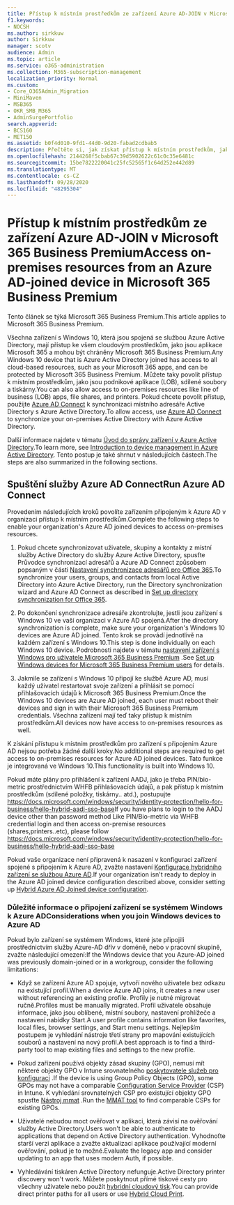 ```yaml
---
title: Přístup k místním prostředkům ze zařízení Azure AD-JOIN v Microsoft 365 Business
f1.keywords:
- NOCSH
ms.author: sirkkuw
author: Sirkkuw
manager: scotv
audience: Admin
ms.topic: article
ms.service: o365-administration
ms.collection: M365-subscription-management
localization_priority: Normal
ms.custom:
- Core_O365Admin_Migration
- MiniMaven
- MSB365
- OKR_SMB_M365
- AdminSurgePortfolio
search.appverid:
- BCS160
- MET150
ms.assetid: b0f4d010-9fd1-44d0-9d20-fabad2cdbab5
description: Přečtěte si, jak získat přístup k místním prostředkům, jako je podnikový podnik, sdílení souborů a tiskárny ze zařízení Azure Active Directory spojené s Windows 10.
ms.openlocfilehash: 2144268f5cbab67c39d5902622c61c0c35e6481c
ms.sourcegitcommit: 15be7822220041c25fc52565f1c64d252e442d89
ms.translationtype: MT
ms.contentlocale: cs-CZ
ms.lasthandoff: 09/28/2020
ms.locfileid: "48295304"
---
```

# <a name="access-on-premises-resources-from-an-azure-ad-joined-device-in-microsoft-365-business-premium"></a><span data-ttu-id="04fc8-103">Přístup k místním prostředkům ze zařízení Azure AD-JOIN v Microsoft 365 Business Premium</span><span class="sxs-lookup"><span data-stu-id="04fc8-103">Access on-premises resources from an Azure AD-joined device in Microsoft 365 Business Premium</span></span>

<span data-ttu-id="04fc8-104">Tento článek se týká Microsoft 365 Business Premium.</span><span class="sxs-lookup"><span data-stu-id="04fc8-104">This article applies to Microsoft 365 Business Premium.</span></span>

<span data-ttu-id="04fc8-105">Všechna zařízení s Windows 10, která jsou spojená se službou Azure Active Directory, mají přístup ke všem cloudovým prostředkům, jako jsou aplikace Microsoft 365 a mohou být chráněny Microsoft 365 Business Premium.</span><span class="sxs-lookup"><span data-stu-id="04fc8-105">Any Windows 10 device that is Azure Active Directory joined has access to all cloud-based resources, such as your Microsoft 365 apps, and can be protected by Microsoft 365 Business Premium.</span></span> <span data-ttu-id="04fc8-106">Můžete taky povolit přístup k místním prostředkům, jako jsou podnikové aplikace (LOB), sdílené soubory a tiskárny.</span><span class="sxs-lookup"><span data-stu-id="04fc8-106">You can also allow access to on-premises resources like line of business (LOB) apps, file shares, and printers.</span></span> <span data-ttu-id="04fc8-107">Pokud chcete povolit přístup, použijte [Azure AD Connect](https://docs.microsoft.com/azure/active-directory/connect/active-directory-aadconnect) k synchronizaci místního adresáře Active Directory s Azure Active Directory.</span><span class="sxs-lookup"><span data-stu-id="04fc8-107">To allow access, use [Azure AD Connect](https://docs.microsoft.com/azure/active-directory/connect/active-directory-aadconnect) to synchronize your on-premises Active Directory with Azure Active Directory.</span></span> 

<span data-ttu-id="04fc8-108">Další informace najdete v tématu [Úvod do správy zařízení v Azure Active Directory](https://docs.microsoft.com/azure/active-directory/device-management-introduction).</span><span class="sxs-lookup"><span data-stu-id="04fc8-108">To learn more, see [Introduction to device management in Azure Active Directory](https://docs.microsoft.com/azure/active-directory/device-management-introduction).</span></span>
<span data-ttu-id="04fc8-109">Tento postup je také shrnut v následujících částech.</span><span class="sxs-lookup"><span data-stu-id="04fc8-109">The steps are also summarized in the following sections.</span></span>
 
## <a name="run-azure-ad-connect"></a><span data-ttu-id="04fc8-110">Spuštění služby Azure AD Connect</span><span class="sxs-lookup"><span data-stu-id="04fc8-110">Run Azure AD Connect</span></span>

<span data-ttu-id="04fc8-111">Provedením následujících kroků povolíte zařízením připojeným k Azure AD v organizaci přístup k místním prostředkům.</span><span class="sxs-lookup"><span data-stu-id="04fc8-111">Complete the following steps to enable your organization's Azure AD joined devices to access on-premises resources.</span></span>
  
1. <span data-ttu-id="04fc8-112">Pokud chcete synchronizovat uživatele, skupiny a kontakty z místní služby Active Directory do služby Azure Active Directory, spusťte Průvodce synchronizací adresářů a Azure AD Connect způsobem popsaným v části [Nastavení synchronizace adresářů pro Office 365](https://docs.microsoft.com/microsoft-365/enterprise/set-up-directory-synchronization).</span><span class="sxs-lookup"><span data-stu-id="04fc8-112">To synchronize your users, groups, and contacts from local Active Directory into Azure Active Directory, run the Directory synchronization wizard and Azure AD Connect as described in [Set up directory synchronization for Office 365](https://docs.microsoft.com/microsoft-365/enterprise/set-up-directory-synchronization).</span></span>
    
2. <span data-ttu-id="04fc8-113">Po dokončení synchronizace adresáře zkontrolujte, jestli jsou zařízení s Windows 10 ve vaší organizaci v Azure AD spojená.</span><span class="sxs-lookup"><span data-stu-id="04fc8-113">After the directory synchronization is complete, make sure your organization's Windows 10 devices are Azure AD joined.</span></span> <span data-ttu-id="04fc8-114">Tento krok se provádí jednotlivě na každém zařízení s Windows 10.</span><span class="sxs-lookup"><span data-stu-id="04fc8-114">This step is done individually on each Windows 10 device.</span></span> <span data-ttu-id="04fc8-115">Podrobnosti najdete v tématu [nastavení zařízení s Windows pro uživatele Microsoft 365 Business Premium](set-up-windows-devices.md) .</span><span class="sxs-lookup"><span data-stu-id="04fc8-115">See [Set up Windows devices for Microsoft 365 Business Premium users](set-up-windows-devices.md) for details.</span></span> 
    
3. <span data-ttu-id="04fc8-116">Jakmile se zařízení s Windows 10 připojí ke službě Azure AD, musí každý uživatel restartovat svoje zařízení a přihlásit se pomocí přihlašovacích údajů k Microsoft 365 Business Premium.</span><span class="sxs-lookup"><span data-stu-id="04fc8-116">Once the Windows 10 devices are Azure AD joined, each user must reboot their devices and sign in with their Microsoft 365 Business Premium credentials.</span></span> <span data-ttu-id="04fc8-117">Všechna zařízení mají teď taky přístup k místním prostředkům.</span><span class="sxs-lookup"><span data-stu-id="04fc8-117">All devices now have access to on-premises resources as well.</span></span>
    
<span data-ttu-id="04fc8-118">K získání přístupu k místním prostředkům pro zařízení s připojením Azure AD nejsou potřeba žádné další kroky.</span><span class="sxs-lookup"><span data-stu-id="04fc8-118">No additional steps are required to get access to on-premises resources for Azure AD joined devices.</span></span> <span data-ttu-id="04fc8-119">Tato funkce je integrovaná ve Windows 10.</span><span class="sxs-lookup"><span data-stu-id="04fc8-119">This functionality is built into Windows 10.</span></span> 

<span data-ttu-id="04fc8-120">Pokud máte plány pro přihlášení k zařízení AADJ, jako je třeba PIN/bio-metric prostřednictvím WHFB přihlašovacích údajů, a pak přístup k místním prostředkům (sdílené položky, tiskárny.. atd.), postupujte https://docs.microsoft.com/windows/security/identity-protection/hello-for-business/hello-hybrid-aadj-sso-base</span><span class="sxs-lookup"><span data-stu-id="04fc8-120">If you have plans to login to the AADJ device other than password method Like PIN/Bio-metric via WHFB credential login and then access on-premise resources (shares,printers..etc), please follow https://docs.microsoft.com/windows/security/identity-protection/hello-for-business/hello-hybrid-aadj-sso-base</span></span>
  
<span data-ttu-id="04fc8-121">Pokud vaše organizace není připravená k nasazení v konfiguraci zařízení spojené s připojením k Azure AD, zvažte nastavení [Konfigurace hybridního zařízení se službou Azure AD](manage-windows-devices.md).</span><span class="sxs-lookup"><span data-stu-id="04fc8-121">If your organization isn't ready to deploy in the Azure AD joined device configuration described above, consider setting up [Hybrid Azure AD Joined device configuration](manage-windows-devices.md).</span></span>
  
### <a name="considerations-when-you-join-windows-devices-to-azure-ad"></a><span data-ttu-id="04fc8-122">Důležité informace o připojení zařízení se systémem Windows k Azure AD</span><span class="sxs-lookup"><span data-stu-id="04fc8-122">Considerations when you join Windows devices to Azure AD</span></span>

<span data-ttu-id="04fc8-123">Pokud bylo zařízení se systémem Windows, které jste připojili prostřednictvím služby Azure-AD dřív v doméně, nebo v pracovní skupině, zvažte následující omezení:</span><span class="sxs-lookup"><span data-stu-id="04fc8-123">If the Windows device that you Azure-AD joined was previously domain-joined or in a workgroup, consider the following limitations:</span></span>
  
- <span data-ttu-id="04fc8-124">Když se zařízení Azure AD spojuje, vytvoří nového uživatele bez odkazu na existující profil.</span><span class="sxs-lookup"><span data-stu-id="04fc8-124">When a device Azure AD joins, it creates a new user without referencing an existing profile.</span></span> <span data-ttu-id="04fc8-125">Profily je nutné migrovat ručně.</span><span class="sxs-lookup"><span data-stu-id="04fc8-125">Profiles must be manually migrated.</span></span> <span data-ttu-id="04fc8-126">Profil uživatele obsahuje informace, jako jsou oblíbené, místní soubory, nastavení prohlížeče a nastavení nabídky Start.</span><span class="sxs-lookup"><span data-stu-id="04fc8-126">A user profile contains information like favorites, local files, browser settings, and Start menu settings.</span></span> <span data-ttu-id="04fc8-127">Nejlepším postupem je vyhledání nástroje třetí strany pro mapování existujících souborů a nastavení na nový profil.</span><span class="sxs-lookup"><span data-stu-id="04fc8-127">A best approach is to find a third-party tool to map existing files and settings to the new profile.</span></span>

- <span data-ttu-id="04fc8-128">Pokud zařízení používá objekty zásad skupiny (GPO), nemusí mít některé objekty GPO v Intune srovnatelného [poskytovatele služeb pro konfiguraci](https://docs.microsoft.com/windows/configuration/provisioning-packages/how-it-pros-can-use-configuration-service-providers) .</span><span class="sxs-lookup"><span data-stu-id="04fc8-128">If the device is using Group Policy Objects (GPO), some GPOs may not have a comparable [Configuration Service Provider](https://docs.microsoft.com/windows/configuration/provisioning-packages/how-it-pros-can-use-configuration-service-providers) (CSP) in Intune.</span></span> <span data-ttu-id="04fc8-129">K vyhledání srovnatelných CSP pro existující objekty GPO spusťte [Nástroj mmat](https://www.microsoft.com/download/details.aspx?id=45520) .</span><span class="sxs-lookup"><span data-stu-id="04fc8-129">Run the [MMAT tool](https://www.microsoft.com/download/details.aspx?id=45520) to find comparable CSPs for existing GPOs.</span></span>

- <span data-ttu-id="04fc8-130">Uživatelé nebudou moct ověřovat v aplikaci, která závisí na ověřování služby Active Directory.</span><span class="sxs-lookup"><span data-stu-id="04fc8-130">Users won't be able to authenticate to applications that depend on Active Directory authentication.</span></span> <span data-ttu-id="04fc8-131">Vyhodnoťte starší verzi aplikace a zvažte aktualizaci aplikace používající moderní ověřování, pokud je to možné.</span><span class="sxs-lookup"><span data-stu-id="04fc8-131">Evaluate the legacy app and consider updating to an app that uses modern Auth, if possible.</span></span>

- <span data-ttu-id="04fc8-132">Vyhledávání tiskáren Active Directory nefunguje.</span><span class="sxs-lookup"><span data-stu-id="04fc8-132">Active Directory printer discovery won't work.</span></span> <span data-ttu-id="04fc8-133">Můžete poskytnout přímé tiskové cesty pro všechny uživatele nebo použít [hybridní cloudový tisk](https://docs.microsoft.com/windows-server/administration/hybrid-cloud-print/hybrid-cloud-print-deploy).</span><span class="sxs-lookup"><span data-stu-id="04fc8-133">You can provide direct printer paths for all users or use [Hybrid Cloud Print](https://docs.microsoft.com/windows-server/administration/hybrid-cloud-print/hybrid-cloud-print-deploy).</span></span>
